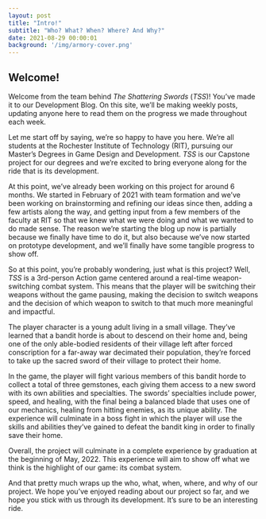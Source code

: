 ```yaml
---
layout: post
title: "Intro!"
subtitle: "Who? What? When? Where? And Why?"
date: 2021-08-29 00:00:01
background: '/img/armory-cover.png'
---
```


## Welcome!

Welcome from the team behind _The Shattering Swords_ (_TSS_)! You’ve made it to our Development Blog. On this site, we’ll be making weekly posts, updating anyone here to read them on the progress we made throughout each week.

Let me start off by saying, we’re so happy to have you here. We’re all students at the Rochester Institute of Technology (RIT), pursuing our Master’s Degrees in Game Design and Development. _TSS_ is our Capstone project for our degrees and we’re excited to bring everyone along for the ride that is its development.

At this point, we’ve already been working on this project for around 6 months. We started in February of 2021 with team formation and we’ve been working on brainstorming and refining our ideas since then, adding a few artists along the way, and getting input from a few members of the faculty at RIT so that we knew what we were doing and what we wanted to do made sense. The reason we’re starting the blog up now is partially because we finally have time to do it, but also because we’ve now started on prototype development, and we’ll finally have some tangible progress to show off.

So at this point, you’re probably wondering, just what is this project? Well, _TSS_ is a
    3rd-person Action game centered around a real-time weapon-switching combat system. This means that the player will
    be switching their weapons without the game pausing, making the decision to switch weapons and the decision of which
    weapon to switch to that much more meaningful and impactful.

The player character is a young adult living in a small village. They’ve learned that a bandit
    horde is about to descend on their home and, being one of the only able-bodied residents of their village left after
    forced conscription for a far-away war decimated their population, they’re forced to take up the sacred sword of
    their village to protect their home.


In the game, the player will fight various members of this bandit horde to collect a total of
    three gemstones, each giving them access to a new sword with its own abilities and specialties. The swords’
    specialties include power, speed, and healing, with the final being a balanced blade that uses one of our mechanics,
    healing from hitting enemies, as its unique ability. The experience will culminate in a boss fight in which the
    player will use the skills and abilities they’ve gained to defeat the bandit king in order to finally save their
    home.

Overall, the project will culminate in a complete experience by graduation at the beginning of
    May, 2022. This experience will aim to show off what we think is the highlight of our game: its combat system.

And that pretty much wraps up the who, what, when, where, and why of our project. We hope you’ve
    enjoyed reading about our project so far, and we hope you stick with us through its development. It’s sure to be an
    interesting ride.

<br>